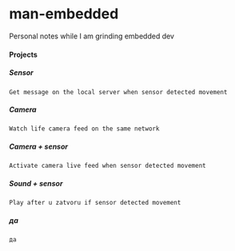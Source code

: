 # man-embedded
Personal notes while I am grinding embedded dev



#### Projects

##### Sensor
```
Get message on the local server when sensor detected movement
```


##### Camera
```
Watch life camera feed on the same network
```

##### Camera + sensor
```
Activate camera live feed when sensor detected movement
```

##### Sound + sensor
```
Play after u zatvoru if sensor detected movement 
```

##### да
```
да
```

